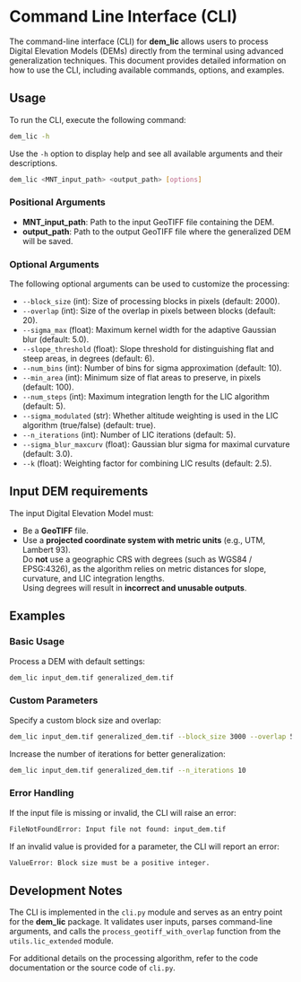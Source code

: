 # Command Line Interface (CLI)

The command-line interface (CLI) for **dem_lic** allows users to process Digital Elevation Models (DEMs) directly from the terminal using advanced generalization techniques. This document provides detailed information on how to use the CLI, including available commands, options, and examples.

## Usage

To run the CLI, execute the following command:

```bash
dem_lic -h
```

Use the `-h` option to display help and see all available arguments and their descriptions.

```bash
dem_lic <MNT_input_path> <output_path> [options]
```

### Positional Arguments

- **MNT_input_path**: Path to the input GeoTIFF file containing the DEM.
- **output_path**: Path to the output GeoTIFF file where the generalized DEM will be saved.

### Optional Arguments

The following optional arguments can be used to customize the processing:

- `--block_size` (int): Size of processing blocks in pixels (default: 2000).
- `--overlap` (int): Size of the overlap in pixels between blocks (default: 20).
- `--sigma_max` (float): Maximum kernel width for the adaptive Gaussian blur (default: 5.0).
- `--slope_threshold` (float): Slope threshold for distinguishing flat and steep areas, in degrees (default: 6).
- `--num_bins` (int): Number of bins for sigma approximation (default: 10).
- `--min_area` (int): Minimum size of flat areas to preserve, in pixels (default: 100).
- `--num_steps` (int): Maximum integration length for the LIC algorithm (default: 5).
- `--sigma_modulated` (str): Whether altitude weighting is used in the LIC algorithm (true/false) (default: true).
- `--n_iterations` (int): Number of LIC iterations (default: 5).
- `--sigma_blur_maxcurv` (float): Gaussian blur sigma for maximal curvature (default: 3.0).
- `--k` (float): Weighting factor for combining LIC results (default: 2.5).

## Input DEM requirements

The input Digital Elevation Model must:

- Be a **GeoTIFF** file.
- Use a **projected coordinate system with metric units** (e.g., UTM, Lambert 93).  
Do **not** use a geographic CRS with degrees (such as WGS84 / EPSG:4326), as the algorithm relies on metric distances for slope, curvature, and LIC integration lengths.  
Using degrees will result in **incorrect and unusable outputs**.

## Examples

### Basic Usage

Process a DEM with default settings:

```bash
dem_lic input_dem.tif generalized_dem.tif
```

### Custom Parameters

Specify a custom block size and overlap:

```bash
dem_lic input_dem.tif generalized_dem.tif --block_size 3000 --overlap 50
```

Increase the number of iterations for better generalization:

```bash
dem_lic input_dem.tif generalized_dem.tif --n_iterations 10
```

### Error Handling

If the input file is missing or invalid, the CLI will raise an error:

```bash
FileNotFoundError: Input file not found: input_dem.tif
```

If an invalid value is provided for a parameter, the CLI will report an error:

```bash
ValueError: Block size must be a positive integer.
```

## Development Notes

The CLI is implemented in the `cli.py` module and serves as an entry point for the **dem_lic** package. It validates user inputs, parses command-line arguments, and calls the `process_geotiff_with_overlap` function from the `utils.lic_extended` module.

For additional details on the processing algorithm, refer to the code documentation or the source code of `cli.py`.
